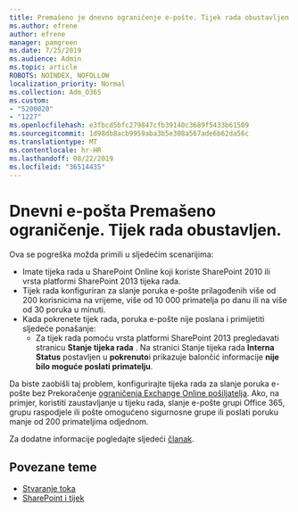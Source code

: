 ```yaml
---
title: Premašeno je dnevno ograničenje e-pošte. Tijek rada obustavljen.
ms.author: efrene
author: efrene
manager: pamgreen
ms.date: 7/25/2019
ms.audience: Admin
ms.topic: article
ROBOTS: NOINDEX, NOFOLLOW
localization_priority: Normal
ms.collection: Adm_O365
ms.custom:
- "5200020"
- "1227"
ms.openlocfilehash: e3fbcd5bfc279847cfb39140c3689f5433b61509
ms.sourcegitcommit: 1d98db8acb9959aba3b5e308a567ade6b62da56c
ms.translationtype: MT
ms.contentlocale: hr-HR
ms.lasthandoff: 08/22/2019
ms.locfileid: "36514435"
---
```

# <a name="daily-email-limit-exceeded-workflow-is-suspended"></a>Dnevni e-pošta Premašeno ograničenje. Tijek rada obustavljen.

Ova se pogreška možda primili u sljedećim scenarijima:

- Imate tijeka rada u SharePoint Online koji koriste SharePoint 2010 ili vrsta platformi SharePoint 2013 tijeka rada.
- Tijek rada konfiguriran za slanje poruka e-pošte prilagođenih više od 200 korisnicima na vrijeme, više od 10 000 primatelja po danu ili na više od 30 poruka u minuti.
- Kada pokrenete tijek rada, poruka e-pošte nije poslana i primijetiti sljedeće ponašanje:
    - Za tijek rada pomoću vrsta platformi SharePoint 2013 pregledavati stranicu **Stanje tijeka rada** . Na stranici Stanje tijeka rada **Interna Status** postavljen u **pokrenuto**i prikazuje balončić informacije **nije bilo moguće poslati primatelju**.

Da biste zaobišli taj problem, konfigurirajte tijeka rada za slanje poruka e-pošte bez Prekoračenje [ograničenja Exchange Online pošiljatelja](https://docs.microsoft.com/office365/servicedescriptions/exchange-online-service-description/exchange-online-limits#recipientlimits). Ako, na primjer, koristiti zaustavljanje u tijeku rada, slanje e-pošte grupi Office 365, grupu raspodjele ili pošte omogućeno sigurnosne grupe ili poslati poruku manje od 200 primateljima odjednom.


Za dodatne informacije pogledajte sljedeći [članak](https://support.microsoft.com/help/3150442/daily-email-limit-has-exceeded-and-your-workflow-has-been-suspended-or).

## <a name="related-topics"></a>Povezane teme
- [Stvaranje toka](https://support.office.com/article/Create-a-flow-for-a-list-or-library-in-SharePoint-Online-or-OneDrive-for-Business-a9c3e03b-0654-46af-a254-20252e580d01) 
- [SharePoint i tijek](https://flow.microsoft.com/blog/sharepoint-and-flow/) 